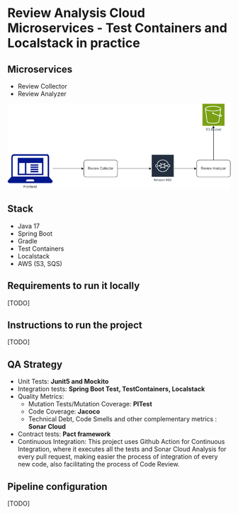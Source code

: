 # Review Analysis Cloud Microservices - Test Containers and Localstack in practice


## Microservices 

* Review Collector
* Review Analyzer

![alt text](images/ReviewAnalysisProject.drawio.png "Review Analysis Microservices Flow")

## Stack

* Java 17
* Spring Boot
* Gradle
* Test Containers
* Localstack
* AWS (S3, SQS)

## Requirements to run it locally

[TODO]

## Instructions to run the project

[TODO]

## QA Strategy

* Unit Tests: <b>Junit5 and Mockito</b>
* Integration tests: <b>Spring Boot Test, TestContainers, Localstack</b> 
* Quality Metrics:
    * Mutation Tests/Mutation Coverage: <b>PITest</b>
    * Code Coverage: <b>Jacoco</b>
    * Technical Debt, Code Smells and other complementary metrics : <b>Sonar Cloud</b>
* Contract tests: <b>Pact framework</b>
* Continuous Integration: This project uses Github Action for Continuous Integration, where it executes all the tests and Sonar Cloud Analysis for every pull request, making easier the process of integration of every new code, also facilitating the process of Code Review.

## Pipeline configuration

[TODO]
